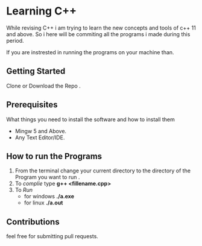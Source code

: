 # Learning C++

While revising C++ i am trying to learn the new concepts and tools of c++ 11 and above. 
So i here will be commiting all the programs i made during this period.

If you are instrested in running the programs on your machine than.

## Getting Started
Clone or Download the Repo .

## Prerequisites
What things you need to install the software and how to install them
* Mingw 5 and Above.
* Any Text Editor/IDE.

## How to run the Programs
1) From the terminal change your current directory to the directory of the Program you want to run .
2) To *complie* type **g++ <fillename.cpp>**
3) To *Run* 
    * for windows **./a.exe** 
    * for linux **./a.out**
    
## Contributions
feel free for submitting pull requests.
